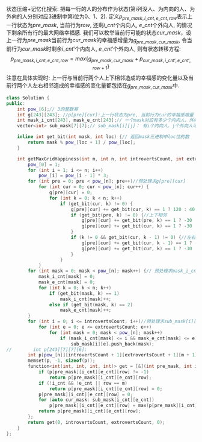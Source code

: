 状态压缩+记忆化搜索: 把每一行的人的分布作为状态(第i列没人、为内向的人、为外向的人分别对应3进制中第i位为0、1、2). 定义$p_{pre\_mask,i\_cnt,e\_cnt,row}$表示上一行状态为$pre\_mask$, 当前行为$row$, 还剩$i\_cnt$个内向人, $e\_cnt$个外向人, 的情况下剩余所有行的最大网络幸福感. 我们可以枚举当前行可能的状态$cur\_mask$，设上一行为$pre\_mask$当前行为$cur\_mask$的幸福感增量为$g_{pre\_mask,cur\_mask}$, 令当前行为$cur\_mask$时剩余$i\_cnt'$个内向人, $e\_cnt'$个外向人, 则有状态转移方程:
$$p_{pre\_mask,i\_cnt,e\_cnt,row}=max\{g_{pre\_mask,cur\_mask} + p_{cur\_mask,i\_cnt',e\_cnt',row+1}  \}$$
注意在具体实现时: 上一行与当前行两个人上下相邻造成的幸福感的变化量以及当前行两个人左右相邻造成的幸福感的变化量都包括在$g_{pre\_mask,cur\_mask}$中.
```cpp
class Solution {
public:
    int pow_[6];// 3的整数幂
    int g[243][243]; //p[pre][cur]:上一行状态为pre, 当前行为cur的幸福感增量
    int mask_i_cnt[243], mask_e_cnt[243];// 一个mask对应有多少个内向人、外向人
    vector<int> sub_mask[7][7];// sub_mask[i][j]： 有i个内向人、j个外向人可以生成哪些状态

    inline int get_bit(int mask, int loc) {// 返回mask三进制中loc位的数
        return mask % pow_[loc + 1] / pow_[loc];
    }

    int getMaxGridHappiness(int m, int n, int introvertsCount, int extrovertsCount) {
        pow_[0] = 1;
        for (int i = 1; i <= n; i++)
            pow_[i] = pow_[i - 1] * 3;
        for (int pre = 0; pre < pow_[n]; pre++)//预处理求g[pre][cur]
            for (int cur = 0; cur < pow_[n]; cur++) {
                g[pre][cur] = 0;
                for (int k = 0; k < n; k++)
                    if (get_bit(cur, k) != 0) {
                        g[pre][cur] += get_bit(cur, k) == 1 ? 120 : 40;
                        if (get_bit(pre, k) != 0) {//上下相邻
                            g[pre][cur] += get_bit(pre, k) == 1 ? -30 : 20;
                            g[pre][cur] += get_bit(cur, k) == 1 ? -30 : 20;
                        }
                        if (k != 0 && get_bit(cur, k - 1) != 0) {//左右相邻
                            g[pre][cur] += get_bit(cur, k - 1) == 1 ? -30 : 20;
                            g[pre][cur] += get_bit(cur, k) == 1 ? -30 : 20;
                        }
                    }
            }
        for (int mask = 0; mask < pow_[n]; mask++) {// 预处理求mask_i_cnt, mask_e_cnt
            mask_i_cnt[mask] = 0;
            mask_e_cnt[mask] = 0;
            for (int k = 0; k < n; k++)
                if (get_bit(mask, k) == 1)
                    mask_i_cnt[mask]++;
                else if (get_bit(mask, k) == 2)
                    mask_e_cnt[mask]++;
        }
        for (int i = 0; i <= introvertsCount; i++)//预处理求sub_mask[i][e]
            for (int e = 0; e <= extrovertsCount; e++)
                for (int mask = 0; mask < pow_[n]; mask++)
                    if (mask_i_cnt[mask] <= i && mask_e_cnt[mask] <= e)
                        sub_mask[i][e].push_back(mask);
//        int p[243][7][7][6];
        int p[pow_[n]][introvertsCount + 1][extrovertsCount + 1][m + 1];
        memset(p, -1, sizeof(p));
        function<int(int, int, int, int)> get = [&](int pre_mask, int i_cnt, int e_cnt, int row) {
            if (p[pre_mask][i_cnt][e_cnt][row] != -1)
                return p[pre_mask][i_cnt][e_cnt][row];
            if (!i_cnt && !e_cnt || row == m)
                return p[pre_mask][i_cnt][e_cnt][row] = 0;
            p[pre_mask][i_cnt][e_cnt][row] = 0;
            for (auto cur_mask: sub_mask[i_cnt][e_cnt])
                p[pre_mask][i_cnt][e_cnt][row] = max(p[pre_mask][i_cnt][e_cnt][row], g[pre_mask][cur_mask] + get(cur_mask, i_cnt - mask_i_cnt[cur_mask], e_cnt - mask_e_cnt[cur_mask], row + 1));
            return p[pre_mask][i_cnt][e_cnt][row];
        };
        return get(0, introvertsCount, extrovertsCount, 0);
    }
};
```